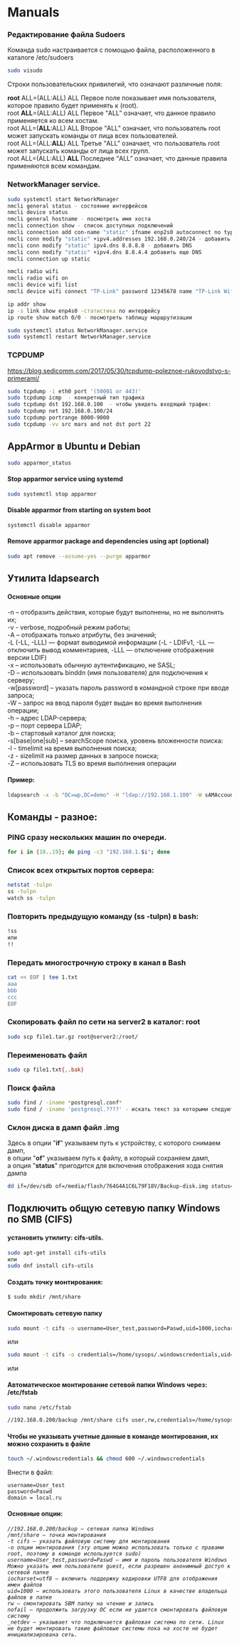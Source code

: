 # Manuals

### Редактирование файла Sudoers

Команда sudo настраивается с помощью файла, расположенного в каталоге /etc/sudoers  

```bash
sudo visudo
```

Строки пользовательских привилегий, что означают различные поля:  

**root** ALL=(ALL:ALL) ALL Первое поле показывает имя пользователя, которое правило будет применять к (root).  
root **ALL**=(ALL:ALL) ALL Первое “ALL” означает, что данное правило применяется ко всем хостам.  
root ALL=(**ALL**:ALL) ALL Второе “ALL” означает, что пользователь root может запускать команды от лица всех пользователей.  
root ALL=(ALL:**ALL**) ALL Третье “ALL” означает, что пользователь root может запускать команды от лица всех групп.  
root ALL=(ALL:ALL) **ALL** Последнее “ALL” означает, что данные правила применяются всем командам.  


### NetworkManager service.

```bash
sudo systemctl start NetworkManager
nmcli general status - состояние интерфейсов
nmcli device status
nmcli general hostname - посмотреть имя хоста
nmcli connection show - список доступных подключений
nmcli connection add con-name "static" ifname enp2s0 autoconnect no type ethernet ip4 192.168.0.210 gw4 192.168.0.1 - Создание соединения с статическим адресом
nmcli conn modify "static" +ipv4.addresses 192.168.0.240/24 - добавить еще IP адрес 
nmcli conn modify "static" ipv4.dns 8.8.8.8 - добавить DNS
nmcli conn modify "static" +ipv4.dns 8.8.4.4 добавить еще DNS
nmcli connection up static

nmcli radio wifi
nmcli radio wifi on
nmcli device wifi list
nmcli device wifi connect "TP-Link" password 12345678 name "TP-Link Wifi" - подключиться к wifi сети с именем: "TP-Link" с паролем 12345678

ip addr show
ip -s link show enp4s0 -статистика по интерфейсу
ip route show match 0/0 - посмотреть таблицу маршрутизации

sudo systemctl status NetworkManager.service
sudo systemctl restart NetworkManager.service
```

### TCPDUMP
https://blog.sedicomm.com/2017/05/30/tcpdump-poleznoe-rukovodstvo-s-primerami/

```bash
sudo tcpdump -i eth0 port '(50001 or 443)'
sudo tcpdump icmp  - конкретный тип трафика
sudo tcpdump dst 192.168.0.100  - чтобы увидеть входящий трафик:
sudo tcpdump net 192.168.0.100/24
sudo tcpdump portrange 8000-9000
sudo tcpdump -vv src mars and not dst port 22
```

## AppArmor в Ubuntu и Debian

```bash
sudo apparmor_status
```
#### Stop apparmor service using systemd  

```bash
sudo systemctl stop apparmor
```

#### Disable apparmor from starting on system boot   

```bash
systemctl disable apparmor
```

#### Remove apparmor package and dependencies using apt (optional)  

```bash
sudo apt remove --assume-yes --purge apparmor
```


## Утилита ldapsearch

#### Основные опции  

-n – отобразить действия, которые будут выполнены, но не выполнять их;  
-v - verbose, подробный режим работы;  
-A – отображать только атрибуты, без значений;  
-L (-LL, -LLL) — формат выводимой информации (-L - LDIFv1, -LL — отключить вывод комментариев, -LLL — отключение отображения версии LDIF)  
-x – использовать обычную аутентификацию, не SASL;  
-D – использовать binddn (имя пользователя) для подключения к серверу;  
-w[password] – указать пароль password в командной строке при вводе запроса;  
-W – запрос на ввод пароля будет выдан во время выполнения операции;  
-h  – адрес LDAP-сервера;  
-p – порт сервера LDAP;  
-b – стартовый каталог для поиска;  
-s[base|one|sub] – searchScope поиска, уровень вложенности поиска:  
-l - timelimit на время выполнения поиска;  
-z - sizelimit на размер данных в запросе поиска;  
-Z – использовать TLS во время выполнения операции  

#### Пример:

```bash
ldapsearch -x -b "DC=wp,DC=demo" -H "ldap://192.168.1.100" -W sAMAccountName=p.ivanov.sm -D "p.ivanov.sm@wp.demo"
```


## Команды - разное:

### PING сразу нескольких машин по очереди.

```bash
for i in {18..19}; do ping -c3 "192.168.1.$i"; done
```

### Список всех открытых портов сервера:

```bash
netstat -tulpn
ss -tulpn
watch ss -tulpn
```

### Повторить предыдущую команду (ss -tulpn) в bash:

```bash
!ss
или
!!
```

### Передать многострочную строку в канал в Bash

```bash
cat << EOF | tee 1.txt
aaa
bbb
ccc
EOF
```

### Скопировать файл по сети на server2 в каталог: root

```bash
sudo scp file1.tar.gz root@server2:/root/
```

### Переименовать файл
```bash
sudo cp file1.txt{,.bak}
```

### Поиск файла
```bash
sudo find / -iname *postgresql.conf*
sudo find / -iname 'postgresql.????' - искать текст за которыми следуют еще 4 символа
```

### Склон диска в дамп файл .img

Здесь в опции "**if**" указываем путь к устройству, с которого снимаем дамп,  
в опции "**of**" указываем путь к файлу, в который сохраняем дамп,  
а опция "**status**" пригодится для включения отображения хода снятия дампа

```bash
dd if=/dev/sdb of=/media/flash/764G4A1C6L79F18V/Backup-disk.img status=progress
```


## Подключить общую сетевую папку Windows по SMB (CIFS)

#### установить утилиту: cifs-utils.

```bash
sudo apt-get install cifs-utils
или
sudo dnf install cifs-utils
```

#### Создать точку монтирования:
```bash
$ sudo mkdir /mnt/share
```

#### Смонтировать сетевую папку

```bash
sudo mount -t cifs -o username=User_test,password=Paswd,uid=1000,iocharset=utf8 //192.168.0.200/backup /mnt/share
```
или

```bash
sudo mount -t cifs -o credentials=/home/sysops/.windowscredentials,uid=1000,iocharset=utf8 //192.168.0.200/backup /mnt/share
```

или 
#### Автоматическое монтирование сетевой папки Windows через: /etc/fstab

```bash
sudo nano /etc/fstab
```

```bash
//192.168.0.200/backup /mnt/share cifs user,rw,credentials=/home/sysops/.windowscredentials,iocharset=utf8,nofail,_netdev,vers=3.0 0 0
```

#### Чтобы не указывать учетные данные в команде монтирования, их можно сохранить в файле

```bash
touch ~/.windowscredentials && chmod 600 ~/.windowscredentials
```
Внести в файл:  
```
username=User_test   
password=Paswd  
domain = local.ru
``` 


#### Основные опции:
*`//192.168.0.200/backup – сетевая папка Windows`*  
*`/mnt/share – точка монтирования`*  
*`-t cifs – указать файловую систему для монтирования`*  
*`-o опции монтирования (эту опцию можно использовать только с правами root, поэтому в команде используется sudo)`*  
*`username=User_test,password=Paswd – имя и пароль пользователя Windows`*  
*`Можно указать имя пользователя guest, если разрешен анонимный доступ к сетевой папке`*  
*`iocharset=utf8 – включить поддержку кодировки UTF8 для отображения имен файлов`*  
*`uid=1000 – использовать этого пользователя Linux в качестве владельца файлов в папке`*  
*`rw – смонтировать SBM папку на чтение и запись`*  
*`nofail – продолжить загрузку ОС если не удается смонтировать файловую систему`*  
*`_netdev – указывает что подключается файловая система по сети. Linux не будет монтировать такие файловые системы пока на хосте не будет инициализирована сеть.`*  

